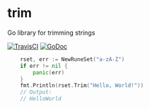# trim

Go library for trimming strings

[![TravisCI](https://travis-ci.org/trinitum/go-trim.svg?branch=master)](https://travis-ci.org/trinitum/go-trim)
[![GoDoc](https://godoc.org/github.com/trinitum/go-trim?status.svg)](http://godoc.org/github.com/trinitum/go-trim)

```go
	rset, err := NewRuneSet("a-zA-Z")
	if err != nil {
		panic(err)
	}
	fmt.Println(rset.Trim("Hello, World!"))
	// Output:
	// HelloWorld
```
